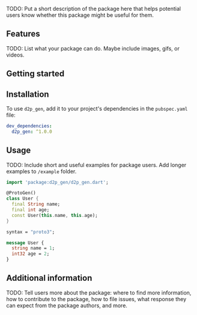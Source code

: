<!-- 
This README describes the package. If you publish this package to pub.dev,
this README's contents appear on the landing page for your package.
-->

TODO: Put a short description of the package here that helps potential users
know whether this package might be useful for them.

## Features

TODO: List what your package can do. Maybe include images, gifs, or videos.

## Getting started

## Installation

To use `d2p_gen`, add it to your project's dependencies
in the `pubspec.yaml` file:

```yaml
dev_dependencies:
  d2p_gen: ^1.0.0
```

## Usage

TODO: Include short and useful examples for package users. Add longer examples
to `/example` folder.

```dart
import 'package:d2p_gen/d2p_gen.dart';

@ProtoGen()
class User {
  final String name;
  final int age;
  const User(this.name, this.age);
}
```

```proto
syntax = "proto3";

message User {
  string name = 1;
  int32 age = 2;
}
```

## Additional information

TODO: Tell users more about the package: where to find more information, how to 
contribute to the package, how to file issues, what response they can expect 
from the package authors, and more.
